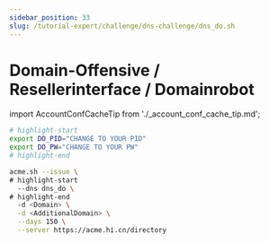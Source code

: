 ```yaml
---
sidebar_position: 33
slug: /tutorial-expert/challenge/dns-challenge/dns_do.sh
---
```


# Domain-Offensive / Resellerinterface / Domainrobot

import AccountConfCacheTip from './_account_conf_cache_tip.md';

<AccountConfCacheTip />

```bash
# highlight-start
export DO_PID="CHANGE TO YOUR PID"
export DO_PW="CHANGE TO YOUR PW"
# highlight-end

acme.sh --issue \
# highlight-start
  --dns dns_do \
# highlight-end
  -d <Domain> \
  -d <AdditionalDomain> \
  --days 150 \
  --server https://acme.hi.cn/directory
```
